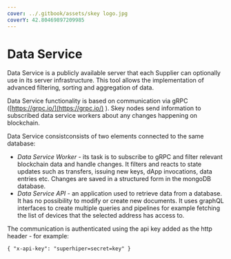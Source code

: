 ```yaml
---
cover: ../.gitbook/assets/skey logo.jpg
coverY: 42.80469897209985
---
```


# Data Service

Data Service is a publicly available server that each Supplier can optionally use in its server infrastructure. This tool allows the implementation of advanced filtering, sorting and aggregation of data.

Data Service functionality is based on communication via gRPC ([https://grpc.io/](https://grpc.io/) ). Skey nodes send information to subscribed data service workers about any changes happening on blockchain.

Data Service consistconsists of two elements connected to the same database:

* _Data Service Worker_ - its task is to subscribe to gRPC and filter relevant blockchain data and handle changes. It filters and reacts to state updates such as transfers, issuing new keys, dApp invocations, data entries etc. Changes are saved in a structured form in the mongoDB database.
* _Data Service API_ - an application used to retrieve data from a database. It has no possibility to modify or create new documents. It uses graphQL interfaces to create multiple queries and pipelines for example fetching the list of devices that the selected address has access to.

The communication is authenticated using the api key added as the http header - for example:

`{ "x-api-key": "superhiper=secret=key" }`

